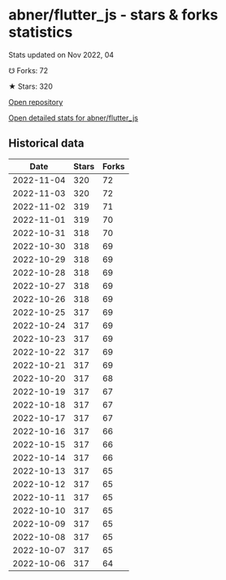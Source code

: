 # abner/flutter_js - stars & forks statistics

Stats updated on Nov 2022, 04

☋ Forks: 72

★ Stars: 320

[Open repository](https://github.com/abner/flutter_js)

[Open detailed stats for abner/flutter_js](https://reviewgithub.com/rep/abner/flutter_js)

## Historical data
| Date | Stars | Forks |
|------|-------|-------|
| 2022-11-04 | 320 | 72 | 
| 2022-11-03 | 320 | 72 | 
| 2022-11-02 | 319 | 71 | 
| 2022-11-01 | 319 | 70 | 
| 2022-10-31 | 318 | 70 | 
| 2022-10-30 | 318 | 69 | 
| 2022-10-29 | 318 | 69 | 
| 2022-10-28 | 318 | 69 | 
| 2022-10-27 | 318 | 69 | 
| 2022-10-26 | 318 | 69 | 
| 2022-10-25 | 317 | 69 | 
| 2022-10-24 | 317 | 69 | 
| 2022-10-23 | 317 | 69 | 
| 2022-10-22 | 317 | 69 | 
| 2022-10-21 | 317 | 69 | 
| 2022-10-20 | 317 | 68 | 
| 2022-10-19 | 317 | 67 | 
| 2022-10-18 | 317 | 67 | 
| 2022-10-17 | 317 | 67 | 
| 2022-10-16 | 317 | 66 | 
| 2022-10-15 | 317 | 66 | 
| 2022-10-14 | 317 | 66 | 
| 2022-10-13 | 317 | 65 | 
| 2022-10-12 | 317 | 65 | 
| 2022-10-11 | 317 | 65 | 
| 2022-10-10 | 317 | 65 | 
| 2022-10-09 | 317 | 65 | 
| 2022-10-08 | 317 | 65 | 
| 2022-10-07 | 317 | 65 | 
| 2022-10-06 | 317 | 64 | 

